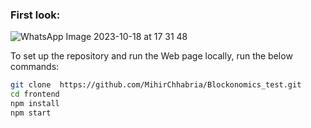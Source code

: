 ### First look:


![WhatsApp Image 2023-10-18 at 17 31 48](https://github.com/MihirChhabria/Blockonomics_test/assets/67017533/e913fa64-151d-47d7-ba65-07d236e48534)


To set up the repository and run the Web page locally, run the below commands: 
```bash
git clone  https://github.com/MihirChhabria/Blockonomics_test.git
cd frontend
npm install
npm start
```
